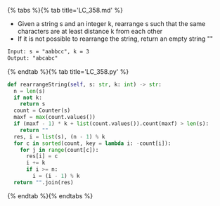 {% tabs %}{% tab title='LC_358.md' %}

* Given a string s and an integer k, rearrange s such that the same characters are at least distance k from each other
* If it is not possible to rearrange the string, return an empty string ""

```txt
Input: s = "aabbcc", k = 3
Output: "abcabc"
```

{% endtab %}{% tab title='LC_358.py' %}

```py
def rearrangeString(self, s: str, k: int) -> str:
  n = len(s)
  if not k:
    return s
  count = Counter(s)
  maxf = max(count.values())
  if (maxf - 1) * k + list(count.values()).count(maxf) > len(s):
    return ""
  res, i = list(s), (n - 1) % k
  for c in sorted(count, key = lambda i: -count[i]):
    for j in range(count[c]):
      res[i] = c
      i += k
      if i >= n:
        i = (i - 1) % k
  return "".join(res)
```

{% endtab %}{% endtabs %}
